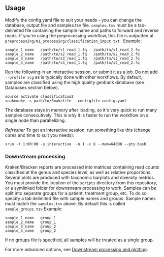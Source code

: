 ## Usage
Modify the config.yaml file to suit your needs - you can change the database, output file and samples.tsv file. `samples.tsv` must be a tab-delimited file containing the sample name and paths to forward and reverse reads. If you're using the preprocessing workflow, this file is outputted at `preprocessing/01_processing/classification_input.txt ` Example:

```
sample_1_name	/path/to/s1_read_1.fq	/path/to/s1_read_2.fq
sample_2_name	/path/to/s2_read_1.fq	/path/to/s2_read_2.fq
sample_3_name   /path/to/s3_read_1.fq   /path/to/s3_read_2.fq
sample_4_name	/path/to/s4_read_1.fq	/path/to/s4_read_2.fq
```

Run the following in an interactive session, or submit it as a job.  Do not add `--profile scg` as is typically done with other workflows. By default, samples are classified using the high quality genbank database (see Databases section below).

```
source activate classification2
snakemake -s path/to/Snakefile --configfile config.yaml
```
The database stays in memory after loading, so it's very quick to run many samples consecutively. This is why it is faster to run the workflow on a single node than parallelizing.

_Refresher_ To get an interactive session, run something like this (change cores and time to suit you needs):
```
srun -t 1:00:00 -p interactive  -n 1 -c 8 --mem=64000 --pty bash
```

### Downstream processing
Kraken/Bracken reports are processed into matrices containing read counts classified at the genus and species level, as well as relative proportions. Several plots are produced with taxonomic barplots and diversity metrics. You must provide the location of the `scripts` directory from this repository, or a symlinked folder for downstream processing to work. Samples can be split into separate groups for a patient, treatment group, etc. To do so, specify a tab delimited file with sample names and groups. Sample names must match the `samples.tsv` above. By default this is called `sample_groups.tsv` Example:
```
sample_1_name   group_1
sample_2_name   group_1
sample_3_name   group_2
sample_4_name   group_2
```

If no groups file is specified, all samples will be treated as a single group.

For more advanced options, see [Downstream processing and plotting](manual/downstream_plotting.md).